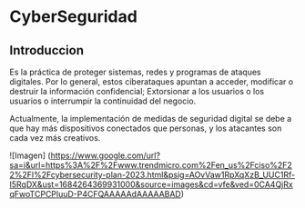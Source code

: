 # CyberSeguridad
## Introduccion
Es la práctica de proteger sistemas, redes y programas de ataques digitales. Por lo general, estos ciberataques apuntan a acceder, modificar o destruir la información confidencial; Extorsionar a los usuarios o los usuarios o interrumpir la continuidad del negocio.

Actualmente, la implementación de medidas de seguridad digital se debe a que hay más dispositivos conectados que personas, y los atacantes son cada vez más creativos.

![Imagen] (https://www.google.com/url?sa=i&url=https%3A%2F%2Fwww.trendmicro.com%2Fen_us%2Fciso%2F22%2Fl%2Fcybersecurity-plan-2023.html&psig=AOvVaw1RpXqXzB_UUC1Rf-I5RqDX&ust=1684264369931000&source=images&cd=vfe&ved=0CA4QjRxqFwoTCPCPluuD-P4CFQAAAAAdAAAAABAD) 

